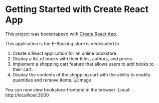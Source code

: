 # Getting Started with Create React App

This project was bootstrapped with [Create React App](https://github.com/facebook/create-react-app).


This application is the E-Booking store is dedcicated to

1.   Create a React application for an online bookstore.
2.   Display a list of books with their titles, authors, and prices.
3.   Implement a shopping cart feature that allows users to add books to their cart.
4.   Display the contents of the shopping cart with the ability to modify quantities and remove items.
![image](https://github.com/user-attachments/assets/f9bb7942-15fa-4e5c-ac62-b44215868866)


You can now view bookstore-frontend in the browser:
Local:     http://localhost:3000
